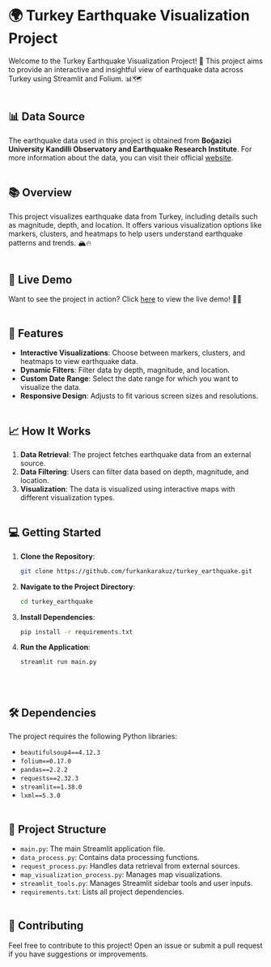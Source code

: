 # 🌍 Turkey Earthquake Visualization Project
Welcome to the Turkey Earthquake Visualization Project! 🚀 This project aims to provide an interactive and insightful view of earthquake data across Turkey using Streamlit and Folium. 📊🗺️
<br><br>

## 📊 Data Source
The earthquake data used in this project is obtained from **Boğaziçi University Kandilli Observatory and Earthquake Research Institute**. For more information about the data, you can visit their official [website](http://www.koeri.boun.edu.tr/sismo).
<br><br>

## 📚 Overview
This project visualizes earthquake data from Turkey, including details such as magnitude, depth, and location. It offers various visualization options like markers, clusters, and heatmaps to help users understand earthquake patterns and trends. 🏔️🔥
<br><br>

## 🎥 Live Demo
Want to see the project in action? Click [here](https://turkey-earthquake.streamlit.app) to view the live demo! 🚀🌐
<br><br>

## 🚀 Features
- **Interactive Visualizations**: Choose between markers, clusters, and heatmaps to view earthquake data.
- **Dynamic Filters**: Filter data by depth, magnitude, and location.
- **Custom Date Range**: Select the date range for which you want to visualize the data.
- **Responsive Design**: Adjusts to fit various screen sizes and resolutions.
<br><br>

## 📈 How It Works
1. **Data Retrieval**: The project fetches earthquake data from an external source.
2. **Data Filtering**: Users can filter data based on depth, magnitude, and location.
3. **Visualization**: The data is visualized using interactive maps with different visualization types.
<br><br>


## 💻 Getting Started
1. **Clone the Repository**:
    ```bash
    git clone https://github.com/furkankarakuz/turkey_earthquake.git
    ```

2. **Navigate to the Project Directory**:
    ```bash
    cd turkey_earthquake
    ```

3. **Install Dependencies**:
    ```bash
    pip install -r requirements.txt
    ```

4. **Run the Application**:
    ```bash
    streamlit run main.py
    ```
<br><br>

## 🛠️ Dependencies
The project requires the following Python libraries:
- `beautifulsoup4==4.12.3`
- `folium==0.17.0`
- `pandas==2.2.2`
- `requests==2.32.3`
- `streamlit==1.38.0`
- `lxml==5.3.0`
<br><br>

## 📂 Project Structure
- `main.py`: The main Streamlit application file.
- `data_process.py`: Contains data processing functions.
- `request_process.py`: Handles data retrieval from external sources.
- `map_visualization_process.py`: Manages map visualizations.
- `streamlit_tools.py`: Manages Streamlit sidebar tools and user inputs.
- `requirements.txt`: Lists all project dependencies.
<br><br>

## 🤔 Contributing
Feel free to contribute to this project! Open an issue or submit a pull request if you have suggestions or improvements.
